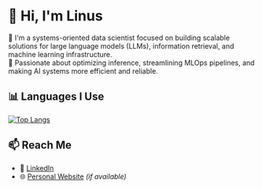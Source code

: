 # 👋 Hi, I'm Linus

🚀 I'm a systems-oriented data scientist focused on building scalable solutions for large language models (LLMs), information retrieval, and machine learning infrastructure.  
🔧 Passionate about optimizing inference, streamlining MLOps pipelines, and making AI systems more efficient and reliable.

## 📊 Languages I Use

[![Top Langs](https://github-readme-stats.vercel.app/api/top-langs/?username=slinusc&layout=compact)](https://github.com/slinusc)

## 📫 Reach Me
- 🔗 [LinkedIn](https://linkedin.com/in/linus-stuhlmann)
- 🌐 [Personal Website](https://linusstuhlmann.dev) *(if available)*
